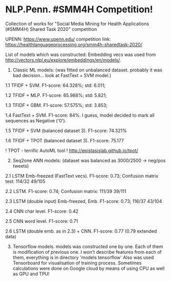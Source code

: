 # NLP.Penn. #SMM4H Competition! 
Collection of works for "Social Media Mining for Health Applications (#SMM4H) Shared Task 2020" competition

UPENN: https://www.upenn.edu/
competition link: https://healthlanguageprocessing.org/smm4h-sharedtask-2020/

List of models which was constructed:
Embedding vecs was used from http://vectors.nlpl.eu/explore/embeddings/en/models/.

1. Classic ML models: (was fitted on unbalanced dataset. probably it was bad decision... look at FastText + SVM model.)

  1.1 TFIDF + SVM. F1-score: 64.328%; std: 6.011;
  
  1.2 TFIDF + MLP. F1-score: 65.988%; std: 5.821;
  
  1.3 TFIDF + GBM. F1-score: 57.575%; std: 3.853;
  
  1.4 FastText + SVM. F1-score: 84%. I guess, model decided to mark all sequences as Negative ('0'). 
  
  1.5 TFIDF + SVM (balanced dataset 3). F1-score: 74.321%
  
  1.6 TFIDF + TPOT (balanced dataset 3). F1-score: 75.177
  
  ! TPOT - terrific AutoML tool ! http://epistasislab.github.io/tpot/
  
2. Seq2one ANN models: (dataset was balanced as 3000/2500 -> neg/pos tweets)

  2.1 LSTM Emb-freezed (FastText vecs). F1-score: 0.73; Confusion matrix test: 114/32 49/105
  
  2.2 LSTM. F1-score: 0.74; Confusion matrix: 111/39 39/111
  
  2.3 LSTM (double input) Emb-freezed, Emb. F1-score: 0.73; 116/37 43/104
  
  2.4 CNN char level. F1-score: 0.42
  
  2.5 CNN word level. F1-score: 0.71
  
  2.6 LSTM (double emb. as in 2.3) + CNN. F1-score: 0.77 (0.79 extended data)
  
3. Tensorflow models.
  models was constructed one by one. Each of them is modification of previous one.
  I won't describe features from each of them, everything is in directory 'models tensorflow'
  Also was used Tensorboard for visualisation of training process.
  Sometimes calculations were done on Google cloud by means of using CPU as well as GPU and TPU!
